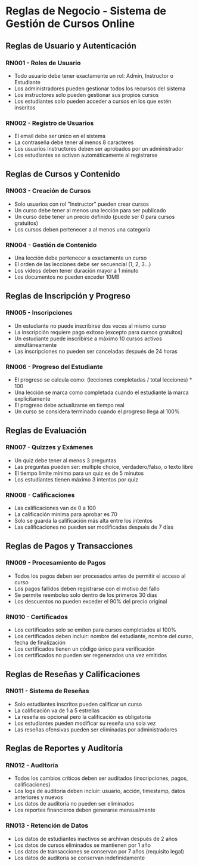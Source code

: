 # Reglas de Negocio - Sistema de Gestión de Cursos Online

## Reglas de Usuario y Autenticación

### RN001 - Roles de Usuario
- Todo usuario debe tener exactamente un rol: Admin, Instructor o Estudiante
- Los administradores pueden gestionar todos los recursos del sistema
- Los instructores solo pueden gestionar sus propios cursos
- Los estudiantes solo pueden acceder a cursos en los que estén inscritos

### RN002 - Registro de Usuarios
- El email debe ser único en el sistema
- La contraseña debe tener al menos 8 caracteres
- Los usuarios instructores deben ser aprobados por un administrador
- Los estudiantes se activan automáticamente al registrarse

## Reglas de Cursos y Contenido

### RN003 - Creación de Cursos
- Solo usuarios con rol "Instructor" pueden crear cursos
- Un curso debe tener al menos una lección para ser publicado
- Un curso debe tener un precio definido (puede ser 0 para cursos gratuitos)
- Los cursos deben pertenecer a al menos una categoría

### RN004 - Gestión de Contenido
- Una lección debe pertenecer a exactamente un curso
- El orden de las lecciones debe ser secuencial (1, 2, 3...)
- Los videos deben tener duración mayor a 1 minuto
- Los documentos no pueden exceder 10MB

## Reglas de Inscripción y Progreso

### RN005 - Inscripciones
- Un estudiante no puede inscribirse dos veces al mismo curso
- La inscripción requiere pago exitoso (excepto para cursos gratuitos)
- Un estudiante puede inscribirse a máximo 10 cursos activos simultáneamente
- Las inscripciones no pueden ser canceladas después de 24 horas

### RN006 - Progreso del Estudiante
- El progreso se calcula como: (lecciones completadas / total lecciones) * 100
- Una lección se marca como completada cuando el estudiante la marca explícitamente
- El progreso debe actualizarse en tiempo real
- Un curso se considera terminado cuando el progreso llega al 100%

## Reglas de Evaluación

### RN007 - Quizzes y Exámenes
- Un quiz debe tener al menos 3 preguntas
- Las preguntas pueden ser: multiple choice, verdadero/falso, o texto libre
- El tiempo límite mínimo para un quiz es de 5 minutos
- Los estudiantes tienen máximo 3 intentos por quiz

### RN008 - Calificaciones
- Las calificaciones van de 0 a 100
- La calificación mínima para aprobar es 70
- Solo se guarda la calificación más alta entre los intentos
- Las calificaciones no pueden ser modificadas después de 7 días

## Reglas de Pagos y Transacciones

### RN009 - Procesamiento de Pagos
- Todos los pagos deben ser procesados antes de permitir el acceso al curso
- Los pagos fallidos deben registrarse con el motivo del fallo
- Se permite reembolso solo dentro de los primeros 30 días
- Los descuentos no pueden exceder el 90% del precio original

### RN010 - Certificados
- Los certificados solo se emiten para cursos completados al 100%
- Los certificados deben incluir: nombre del estudiante, nombre del curso, fecha de finalización
- Los certificados tienen un código único para verificación
- Los certificados no pueden ser regenerados una vez emitidos

## Reglas de Reseñas y Calificaciones

### RN011 - Sistema de Reseñas
- Solo estudiantes inscritos pueden calificar un curso
- La calificación va de 1 a 5 estrellas
- La reseña es opcional pero la calificación es obligatoria
- Los estudiantes pueden modificar su reseña una sola vez
- Las reseñas ofensivas pueden ser eliminadas por administradores

## Reglas de Reportes y Auditoría

### RN012 - Auditoría
- Todos los cambios críticos deben ser auditados (inscripciones, pagos, calificaciones)
- Los logs de auditoría deben incluir: usuario, acción, timestamp, datos anteriores y nuevos
- Los datos de auditoría no pueden ser eliminados
- Los reportes financieros deben generarse mensualmente

### RN013 - Retención de Datos
- Los datos de estudiantes inactivos se archivan después de 2 años
- Los datos de cursos eliminados se mantienen por 1 año
- Los datos de transacciones se conservan por 7 años (requisito legal)
- Los datos de auditoría se conservan indefinidamente